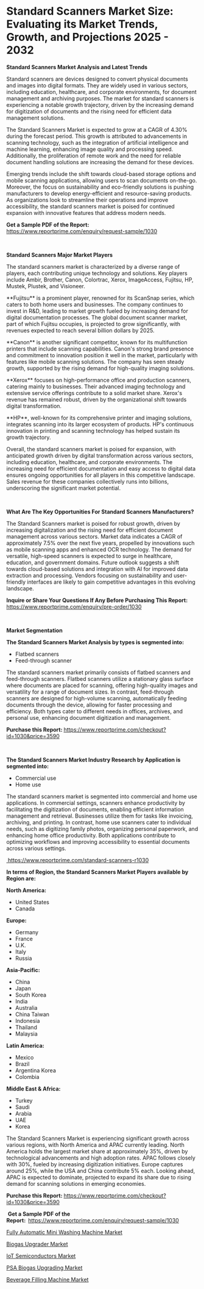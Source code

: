 <p><h1>Standard Scanners Market Size: Evaluating its Market Trends, Growth, and Projections 2025 - 2032</h1></p><p><strong>Standard Scanners Market Analysis and Latest Trends</strong></p>
<p><p>Standard scanners are devices designed to convert physical documents and images into digital formats. They are widely used in various sectors, including education, healthcare, and corporate environments, for document management and archiving purposes. The market for standard scanners is experiencing a notable growth trajectory, driven by the increasing demand for digitization of documents and the rising need for efficient data management solutions.</p><p>The Standard Scanners Market is expected to grow at a CAGR of 4.30% during the forecast period. This growth is attributed to advancements in scanning technology, such as the integration of artificial intelligence and machine learning, enhancing image quality and processing speed. Additionally, the proliferation of remote work and the need for reliable document handling solutions are increasing the demand for these devices. </p><p>Emerging trends include the shift towards cloud-based storage options and mobile scanning applications, allowing users to scan documents on-the-go. Moreover, the focus on sustainability and eco-friendly solutions is pushing manufacturers to develop energy-efficient and resource-saving products. As organizations look to streamline their operations and improve accessibility, the standard scanners market is poised for continued expansion with innovative features that address modern needs.</p></p>
<p><strong>Get a Sample PDF of the Report:&nbsp;</strong> <a href="https://www.reportprime.com/enquiry/request-sample/1030?utm_campaign=3047&utm_medium=2&utm_source=Github&utm_content=ia&utm_term=18032025&utm_id=standard-scanners">https://www.reportprime.com/enquiry/request-sample/1030</a></p>
<p>&nbsp;</p>
<p><strong>Standard Scanners Major Market Players</strong></p>
<p><p>The standard scanners market is characterized by a diverse range of players, each contributing unique technology and solutions. Key players include Ambir, Brother, Canon, Colortrac, Xerox, ImageAccess, Fujitsu, HP, Mustek, Plustek, and Visioneer. </p><p>**Fujitsu** is a prominent player, renowned for its ScanSnap series, which caters to both home users and businesses. The company continues to invest in R&D, leading to market growth fueled by increasing demand for digital documentation processes. The global document scanner market, part of which Fujitsu occupies, is projected to grow significantly, with revenues expected to reach several billion dollars by 2025.</p><p>**Canon** is another significant competitor, known for its multifunction printers that include scanning capabilities. Canon's strong brand presence and commitment to innovation position it well in the market, particularly with features like mobile scanning solutions. The company has seen steady growth, supported by the rising demand for high-quality imaging solutions.</p><p>**Xerox** focuses on high-performance office and production scanners, catering mainly to businesses. Their advanced imaging technology and extensive service offerings contribute to a solid market share. Xerox's revenue has remained robust, driven by the organizational shift towards digital transformation.</p><p>**HP**, well-known for its comprehensive printer and imaging solutions, integrates scanning into its larger ecosystem of products. HP's continuous innovation in printing and scanning technology has helped sustain its growth trajectory.</p><p>Overall, the standard scanners market is poised for expansion, with anticipated growth driven by digital transformation across various sectors, including education, healthcare, and corporate environments. The increasing need for efficient documentation and easy access to digital data ensures ongoing opportunities for all players in this competitive landscape. Sales revenue for these companies collectively runs into billions, underscoring the significant market potential.</p></p>
<p>&nbsp;</p>
<p><strong>What Are The Key Opportunities For Standard Scanners Manufacturers?</strong></p>
<p><p>The Standard Scanners market is poised for robust growth, driven by increasing digitalization and the rising need for efficient document management across various sectors. Market data indicates a CAGR of approximately 7.5% over the next five years, propelled by innovations such as mobile scanning apps and enhanced OCR technology. The demand for versatile, high-speed scanners is expected to surge in healthcare, education, and government domains. Future outlook suggests a shift towards cloud-based solutions and integration with AI for improved data extraction and processing. Vendors focusing on sustainability and user-friendly interfaces are likely to gain competitive advantages in this evolving landscape.</p></p>
<p><strong>Inquire or Share Your Questions If Any Before Purchasing This Report:</strong> <a href="https://www.reportprime.com/enquiry/pre-order/1030?utm_campaign=3047&utm_medium=2&utm_source=Github&utm_content=ia&utm_term=18032025&utm_id=standard-scanners">https://www.reportprime.com/enquiry/pre-order/1030</a></p>
<p>&nbsp;</p>
<p><strong>Market Segmentation</strong></p>
<p><strong>The Standard Scanners Market Analysis by types is segmented into:</strong></p>
<p><ul><li>Flatbed scanners</li><li>Feed-through scanner</li></ul></p>
<p><p>The standard scanners market primarily consists of flatbed scanners and feed-through scanners. Flatbed scanners utilize a stationary glass surface where documents are placed for scanning, offering high-quality images and versatility for a range of document sizes. In contrast, feed-through scanners are designed for high-volume scanning, automatically feeding documents through the device, allowing for faster processing and efficiency. Both types cater to different needs in offices, archives, and personal use, enhancing document digitization and management.</p></p>
<p><strong>Purchase this Report:&nbsp;</strong><a href="https://www.reportprime.com/checkout?id=1030&price=3590&utm_campaign=3047&utm_medium=2&utm_source=Github&utm_content=ia&utm_term=18032025&utm_id=standard-scanners">https://www.reportprime.com/checkout?id=1030&price=3590</a></p>
<p>&nbsp;</p>
<p><strong>The Standard Scanners Market Industry Research by Application is segmented into:</strong></p>
<p><ul><li>Commercial use</li><li>Home use</li></ul></p>
<p><p>The standard scanners market is segmented into commercial and home use applications. In commercial settings, scanners enhance productivity by facilitating the digitization of documents, enabling efficient information management and retrieval. Businesses utilize them for tasks like invoicing, archiving, and printing. In contrast, home use scanners cater to individual needs, such as digitizing family photos, organizing personal paperwork, and enhancing home office productivity. Both applications contribute to optimizing workflows and improving accessibility to essential documents across various settings.</p></p>
<p><a href="https://www.reportprime.com/standard-scanners-r1030?utm_campaign=3047&utm_medium=2&utm_source=Github&utm_content=ia&utm_term=18032025&utm_id=standard-scanners">&nbsp;https://www.reportprime.com/standard-scanners-r1030</a></p>
<p><strong>In terms of Region, the Standard Scanners Market Players available by Region are:</strong></p>
<p>
    <p> <strong> North America: </strong>
        <ul>
            <li>United States</li>
            <li>Canada</li>
        </ul>
        </p> 
    <p> <strong> Europe: </strong>
        <ul>
            <li>Germany</li>
            <li>France</li>
            <li>U.K.</li>
            <li>Italy</li>
            <li>Russia</li>
        </ul>
        </p> 
    <p> <strong> Asia-Pacific: </strong>
        <ul>
            <li>China</li>
            <li>Japan</li>
            <li>South Korea</li>
            <li>India</li>
            <li>Australia</li>
            <li>China Taiwan</li>
            <li>Indonesia</li>
            <li>Thailand</li>
            <li>Malaysia</li>
        </ul>
        </p> 
    <p> <strong> Latin America: </strong>
        <ul>
            <li>Mexico</li>
            <li>Brazil</li>
            <li>Argentina Korea</li>
            <li>Colombia</li>
        </ul>
        </p> 
    <p> <strong> Middle East & Africa: </strong>
        <ul>
            <li>Turkey</li>
            <li>Saudi</li>
            <li>Arabia</li>
            <li>UAE</li>
            <li>Korea</li>
        </ul>
    </p>
    </p>
<p><p>The Standard Scanners Market is experiencing significant growth across various regions, with North America and APAC currently leading. North America holds the largest market share at approximately 35%, driven by technological advancements and high adoption rates. APAC follows closely with 30%, fueled by increasing digitization initiatives. Europe captures around 25%, while the USA and China contribute 5% each. Looking ahead, APAC is expected to dominate, projected to expand its share due to rising demand for scanning solutions in emerging economies.</p></p>
<p><strong>Purchase this Report: </strong><a href="https://www.reportprime.com/checkout?id=1030&price=3590&utm_campaign=3047&utm_medium=2&utm_source=Github&utm_content=ia&utm_term=18032025&utm_id=standard-scanners">https://www.reportprime.com/checkout?id=1030&price=3590</a></p>
<p>&nbsp;<strong>Get a Sample PDF of the Report:&nbsp;&nbsp;</strong><a href="https://www.reportprime.com/enquiry/request-sample/1030?utm_campaign=3047&utm_medium=2&utm_source=Github&utm_content=ia&utm_term=18032025&utm_id=standard-scanners">https://www.reportprime.com/enquiry/request-sample/1030</a></p>
<p><strong></strong></p>
<p><p><a href="https://www.linkedin.com/pulse/market-insights-fully-automatic-mini-washing-machinemarket-trends-2nlze?utm_campaign=3047&utm_medium=2&utm_source=Github&utm_content=ia&utm_term=18032025&utm_id=standard-scanners">Fully Automatic Mini Washing Machine Market</a></p><p><a href="https://www.linkedin.com/pulse/detailed-biogas-upgrader-market-report-analysis-from-yyfee?utm_campaign=3047&utm_medium=2&utm_source=Github&utm_content=ia&utm_term=18032025&utm_id=standard-scanners">Biogas Upgrader Market</a></p><p><a href="https://github.com/schwminh2001101/Market-Research-Report-List-1/blob/main/iot-semiconductors-market.md?utm_campaign=3047&utm_medium=2&utm_source=Github&utm_content=ia&utm_term=18032025&utm_id=standard-scanners">IoT Semiconductors Market</a></p><p><a href="https://www.linkedin.com/pulse/psa-biogas-upgrading-market-overview-analyzing-trends-projecting-5iyme?utm_campaign=3047&utm_medium=2&utm_source=Github&utm_content=ia&utm_term=18032025&utm_id=standard-scanners">PSA Biogas Upgrading Market</a></p><p><a href="https://www.linkedin.com/pulse/projected-revenue-market-growth-beverage-filling-machine-83-gcbxc?utm_campaign=3047&utm_medium=2&utm_source=Github&utm_content=ia&utm_term=18032025&utm_id=standard-scanners">Beverage Filling Machine Market</a></p></p>